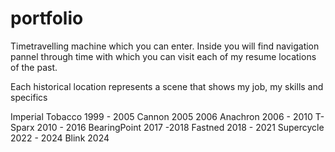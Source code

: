 # portfolio


Timetravelling machine which you can enter. Inside you will find navigation pannel through time with which you can visit each of my resume locations of the past.

Each historical location represents a scene that shows my job, my skills and specifics 

Imperial Tobacco 1999 - 2005
Cannon 2005 2006
Anachron 2006 - 2010
T-Sparx 2010 - 2016
BearingPoint 2017 -2018
Fastned 2018 - 2021
Supercycle 2022 - 2024
Blink 2024


